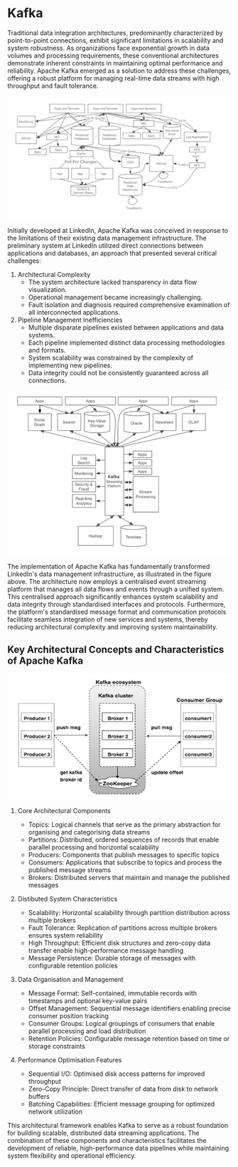 # Kafka

Traditional data integration architectures, predominantly characterized by point-to-point connections, exhibit significant limitations in scalability and system robustness. As organizations face exponential growth in data volumes and processing requirements, these conventional architectures demonstrate inherent constraints in maintaining optimal performance and reliability. Apache Kafka emerged as a solution to address these challenges, offering a robust platform for managing real-time data streams with high throughput and fault tolerance.

![linkedin-before](./figures/linkedin-before.png)

Initially developed at LinkedIn, Apache Kafka was conceived in response to the limitations of their existing data management infrastructure. The preliminary system at LinkedIn utilized direct connections between applications and databases, an approach that presented several critical challenges:

1. Architectural Complexity
    - The system architecture lacked transparency in data flow visualization.
    - Operational management became increasingly challenging.
    - Fault isolation and diagnosis required comprehensive examination of all interconnected applications.
2. Pipeline Management Inefficiencies
    - Multiple disparate pipelines existed between applications and data systems.
    - Each pipeline implemented distinct data processing methodologies and formats.
    - System scalability was constrained by the complexity of implementing new pipelines.
    - Data integrity could not be consistently guaranteed across all connections.

![linkedin-after](./figures/linkedin-after.png)

The implementation of Apache Kafka has fundamentally transformed LinkedIn's data management infrastructure, as illustrated in the figure above. The architecture now employs a centralised event streaming platform that manages all data flows and events through a unified system. This centralised approach significantly enhances system scalability and data integrity through standardised interfaces and protocols. Furthermore, the platform's standardised message format and communication protocols facilitate seamless integration of new services and systems, thereby reducing architectural complexity and improving system maintainability. 

## Key Architectural Concepts and Characteristics of Apache Kafka

![kafka-structure](./figures/kafka-structure.png)

1. Core Architectural Components
    - Topics: Logical channels that serve as the primary abstraction for organising and categorising data streams
    - Partitions: Distributed, ordered sequences of records that enable parallel processing and horizontal scalability
    - Producers: Components that publish messages to specific topics
    - Consumers: Applications that subscribe to topics and process the published message streams
    - Brokers: Distributed servers that maintain and manage the published messages

2. Distibuted System Characteristics
    - Scalability: Horizontal scalability through partition distribution across multiple brokers
    - Fault Tolerance: Replication of partitions across multiple brokers ensures system reliability
    - High Throughput: Efficient disk structures and zero-copy data transfer enable high-performance message handling
    - Message Persistence: Durable storage of messages with configurable retention policies

3. Data Organisation and Management
    - Message Format: Self-contained, immutable records with timestamps and optional key-value pairs
    - Offset Management: Sequential message identifiers enabling precise consumer position tracking
    - Consumer Groups: Logical groupings of consumers that enable parallel processing and load distribution
    - Retention Policies: Configurable message retention based on time or storage constraints

4. Performance Optimisation Features
    - Sequential I/O: Optimised disk access patterns for improved throughput
    - Zero-Copy Principle: Direct transfer of data from disk to network buffers
    - Batching Capabilities: Efficient message grouping for optimized network utilization

This architectural framework enables Kafka to serve as a robust foundation for building scalable, distributed data streaming applications. The combination of these components and characteristics facilitates the development of reliable, high-performance data pipelines while maintaining system flexibility and operational efficiency.